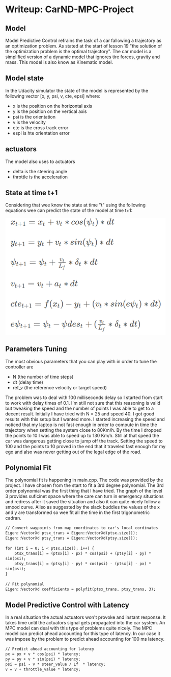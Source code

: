# Writeup: CarND-MPC-Project

## Model
Model Predictive Control refrains the task of a car fallowing a trajectory as an optimization problem. As stated at the start of lesson 19 "the solution of the optimization problem is the optimal trajectory". The car model is a simplified version of a dynamic model that ignores tire forces, gravity and mass. This model is also know as Kinematic model.

## Model state
In the Udacity simulator the state of the model is represented by the following vector [x, y, psi, v, cte, epsi] where:
- x is the position on the horizontal axis
- y is the position on the vertical axis
- psi is the orientation
- v is the velocity
- cte is the cross track error
- espi is hte orientation error

## actuators
The model also uses to actuators
- delta is the steering angle
- throttle is the acceleration

## State at time t+1

Considering that wee know the state at time "t" using the following equations wee can predict the state of the model at time t+1:

![prediction_ecuations](./images/constraints_based_on_vehicle_model.png)

## Parameters Tuning
The most obvious parameters that you can play with in order to tune the controller are
- N (the number of time steps)
- dt (delay time)
- ref_v (the reference velocity or target speed)

The problem was to deal with 100 milliseconds delay so I started from start to work with delay times of 0.1. I'm still not sure that this reasoning is valid but tweaking the speed and the number of points I was able to get to a decent result.
Initially I have tried with N = 25 and speed 40. I got good results with this setup but I wanted more. I started increasing the speed and noticed that my laptop is not fast enough in order to compute in time the trajectory when setting the system close to 80Km/h. By the time I dropped the points to 10 I was able to speed up to 130 Km/h. Still at that speed the car was dangerous getting close to jump off the track. Setting the speed to 100 and the points to 10 proved in the end that it traveled fast enough for my ego and also was never getting out of the legal edge of the road.


## Polynomial Fit
The polynomial fit is happening in main.cpp. The code was provided by the project. I have chosen from the start to fit a 3rd degree polynomial. The 3rd order polynomial was the first thing that I have tried. The graph of the level 3 provides suficinet space where the care can turn in emergency situations and redress after it saved the situation and also it can quite nicely follow a smood curve. Allso as suggested by the slack buddies the values of the x and y are transformed so wee fit all the time in the first trigonometric cadran.

```
// Convert waypoints from map coordinates to car's local cordinates
Eigen::VectorXd ptsx_trans = Eigen::VectorXd(ptsx.size());
Eigen::VectorXd ptsy_trans = Eigen::VectorXd(ptsy.size());

for (int i = 0; i < ptsx.size(); i++) {
    ptsx_trans[i] = (ptsx[i] - px) * cos(psi) + (ptsy[i] - py) * sin(psi);
    ptsy_trans[i] = (ptsy[i] - py) * cos(psi) - (ptsx[i] - px) * sin(psi);
}

// Fit polynomial
Eigen::VectorXd coefficients = polyfit(ptsx_trans, ptsy_trans, 3);
```

## Model Predictive Control with Latency
In a real situation the actual actuators won't provoke and instant response. It takes time until the actuators signal gets propagated into the car system. An MPC model can deal with this type of problems quite nicely. The MPC model can predict ahead accounting for this type of latency. In our case it was impose by the problem to predict ahead accounting for 100 ms latency.

```
// Predict ahead accounting for latency
px = px + v * cos(psi) * latency;
py = py + v * sin(psi) * latency;
psi = psi - v * steer_value / Lf  * latency;
v = v + throttle_value * latency;
```
